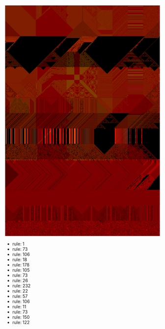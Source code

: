 ![photo](./output.png) 
 * rule: 1
* rule: 73
* rule: 106
* rule: 18
* rule: 178
* rule: 105
* rule: 73
* rule: 26
* rule: 232
* rule: 22
* rule: 57
* rule: 106
* rule: 11
* rule: 73
* rule: 150
* rule: 122
